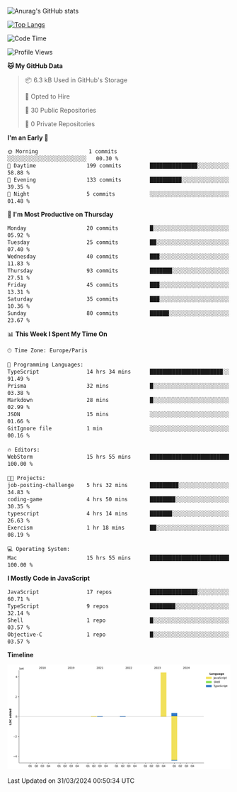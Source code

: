 ![Anurag's GitHub stats](https://github-readme-stats.vercel.app/api?username=sufiane&theme=dark&show_icons=true&count_private=true)


[![Top Langs](https://github-readme-stats.vercel.app/api/top-langs/?username=sufiane&layout=compact)](https://github.com/anuraghazra/github-readme-stats)

<!--START_SECTION:waka-->
![Code Time](http://img.shields.io/badge/Code%20Time-1%2C035%20hrs%2017%20mins-blue)

![Profile Views](http://img.shields.io/badge/Profile%20Views-0-blue)

**🐱 My GitHub Data** 

> 📦 6.3 kB Used in GitHub's Storage 
 > 
> 💼 Opted to Hire
 > 
> 📜 30 Public Repositories 
 > 
> 🔑 0 Private Repositories 
 > 
**I'm an Early 🐤** 

```text
🌞 Morning                1 commits           ░░░░░░░░░░░░░░░░░░░░░░░░░   00.30 % 
🌆 Daytime                199 commits         ███████████████░░░░░░░░░░   58.88 % 
🌃 Evening                133 commits         ██████████░░░░░░░░░░░░░░░   39.35 % 
🌙 Night                  5 commits           ░░░░░░░░░░░░░░░░░░░░░░░░░   01.48 % 
```
📅 **I'm Most Productive on Thursday** 

```text
Monday                   20 commits          █░░░░░░░░░░░░░░░░░░░░░░░░   05.92 % 
Tuesday                  25 commits          ██░░░░░░░░░░░░░░░░░░░░░░░   07.40 % 
Wednesday                40 commits          ███░░░░░░░░░░░░░░░░░░░░░░   11.83 % 
Thursday                 93 commits          ███████░░░░░░░░░░░░░░░░░░   27.51 % 
Friday                   45 commits          ███░░░░░░░░░░░░░░░░░░░░░░   13.31 % 
Saturday                 35 commits          ███░░░░░░░░░░░░░░░░░░░░░░   10.36 % 
Sunday                   80 commits          ██████░░░░░░░░░░░░░░░░░░░   23.67 % 
```


📊 **This Week I Spent My Time On** 

```text
🕑︎ Time Zone: Europe/Paris

💬 Programming Languages: 
TypeScript               14 hrs 34 mins      ███████████████████████░░   91.49 % 
Prisma                   32 mins             █░░░░░░░░░░░░░░░░░░░░░░░░   03.38 % 
Markdown                 28 mins             █░░░░░░░░░░░░░░░░░░░░░░░░   02.99 % 
JSON                     15 mins             ░░░░░░░░░░░░░░░░░░░░░░░░░   01.66 % 
GitIgnore file           1 min               ░░░░░░░░░░░░░░░░░░░░░░░░░   00.16 % 

🔥 Editors: 
WebStorm                 15 hrs 55 mins      █████████████████████████   100.00 % 

🐱‍💻 Projects: 
job-posting-challenge    5 hrs 32 mins       █████████░░░░░░░░░░░░░░░░   34.83 % 
coding-game              4 hrs 50 mins       ████████░░░░░░░░░░░░░░░░░   30.35 % 
typescript               4 hrs 14 mins       ███████░░░░░░░░░░░░░░░░░░   26.63 % 
Exercism                 1 hr 18 mins        ██░░░░░░░░░░░░░░░░░░░░░░░   08.19 % 

💻 Operating System: 
Mac                      15 hrs 55 mins      █████████████████████████   100.00 % 
```

**I Mostly Code in JavaScript** 

```text
JavaScript               17 repos            ███████████████░░░░░░░░░░   60.71 % 
TypeScript               9 repos             ████████░░░░░░░░░░░░░░░░░   32.14 % 
Shell                    1 repo              █░░░░░░░░░░░░░░░░░░░░░░░░   03.57 % 
Objective-C              1 repo              █░░░░░░░░░░░░░░░░░░░░░░░░   03.57 % 
```



**Timeline**

![Lines of Code chart](https://raw.githubusercontent.com/Sufiane/Sufiane/main/assets/bar_graph.png)


 Last Updated on 31/03/2024 00:50:34 UTC
<!--END_SECTION:waka-->


<!--
**Sufiane/sufiane** is a ✨ _special_ ✨ repository because its `README.md` (this file) appears on your GitHub profile.

Here are some ideas to get you started:

- 🔭 I’m currently working on ...
- 🌱 I’m currently learning ...
- 👯 I’m looking to collaborate on ...
- 🤔 I’m looking for help with ...
- 💬 Ask me about ...
- 📫 How to reach me: ...
- 😄 Pronouns: ...
- ⚡ Fun fact: ...
-->
